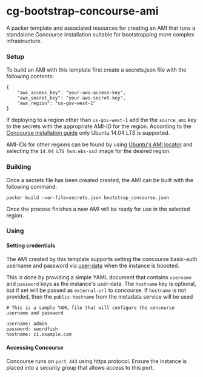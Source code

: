 # cg-bootstrap-concourse-ami

A packer template and associated resources for creating an AMI that runs a standalone Concourse installation suitable for bootstrapping more complex infrastructure.

### Setup

To build an AMI with this template first create a secrets.json file with the following contents:

```
{
	"aws_access_key": "your-aws-access-key",
	"aws_secret_key": "your-aws-secret-key",
	"aws_region": "us-gov-west-1"
}
```

If deploying to a region other than `us-gov-west-1` add the the `source_ami` key to the secrets 
with the appropriate AMI-ID for the region. According to the [Concourse installation guide](https://concourse.ci/binaries.html) only Ubuntu 14.04 LTS is supported.

AMI-IDs for other regions can be found by using [Ubuntu's AMI locator](https://cloud-images.ubuntu.com/locator/ec2/) and selecting the `14.04 LTS hvm:ebs-ssd` image for the desired region.

### Building

Once a secrets file has been created created, the AMI can be built with the following command:

```
packer build -var-file=secrets.json bootstrap_concourse.json
```

Once the process finishes a new AMI will be ready for use in the selected region.

### Using

#### Setting credentials

The AMI created by this template supports setting the concourse basic-auth username and password via [user-data](http://docs.aws.amazon.com/AWSEC2/latest/UserGuide/ec2-instance-metadata.html) when the instance is boooted. 

This is done by providing a simple YAML document that contains `username` and `password` keys as the instance's user-data. The `hostname` key is optional, but if set will be passed as `external-url` to concourse.  If `hostname` is not provided, then the `public-hostname` from the metadata service will be used

```
# This is a sample YAML file that will configure the concourse username and password

username: admin
password: swordfish
hostname: ci.example.com
```

#### Accessing Concourse
Concourse runs on `port 443` using https protocol. Ensure the instance is placed into a security group that allows access to this port.
